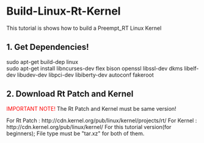 # Build-Linux-Rt-Kernel
This tutorial is shows how to build a Preempt_RT Linux Kernel

<h2> 1. Get Dependencies! </h2>
sudo apt-get build-dep linux <br>
sudo apt-get install libncurses-dev flex bison openssl libssl-dev dkms libelf-dev libudev-dev libpci-dev libiberty-dev autoconf fakeroot
<h2> 2. Download Rt Patch and Kernel </h2>
<p>
<font color="red">IMPORTANT NOTE!</font>
<bold>The Rt Patch and Kernel must be same version!</bold></p>
For Rt Patch :
http://cdn.kernel.org/pub/linux/kernel/projects/rt/
For Kernel :
http://cdn.kernel.org/pub/linux/kernel/
For this tutorial version(for beginners);
File type must be "tar.xz" for both of them.



